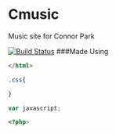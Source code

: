 # Cmusic
Music site for Connor Park

[![Build Status](https://travis-ci.org/ericsomdahl/python-bittrex.svg?branch=master)](https://travis-ci.org/ericsomdahl/python-bittrex)
###Made Using
```html
</html>
```
```css
.css{

}
```
```javascript
var javascript;
```
```php
<?php>
```
